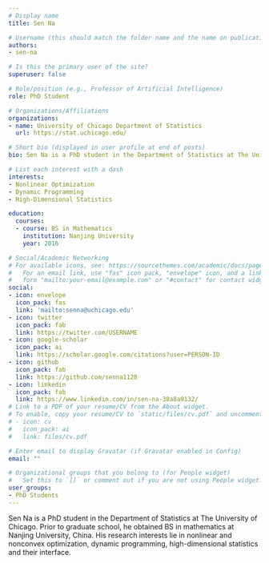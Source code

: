 ```yaml
---
# Display name
title: Sen Na

# Username (this should match the folder name and the name on publications)
authors:
- sen-na

# Is this the primary user of the site?
superuser: false

# Role/position (e.g., Professor of Artificial Intelligence)
role: PhD Student

# Organizations/Affiliations
organizations:
- name: University of Chicago Department of Statistics
  url: https://stat.uchicago.edu/

# Short bio (displayed in user profile at end of posts)
bio: Sen Na is a PhD student in the Department of Statistics at The University of Chicago. Prior to graduate school, he obtained BS in mathematics at Nanjing University, China. His research interests lie in nonlinear and nonconvex optimization, dynamic programming, high-dimensional statistics and their interface.

# List each interest with a dash
interests:
- Nonlinear Optimization
- Dynamic Programming
- High-Dimensional Statistics

education:
  courses:
  - course: BS in Mathematics
    institution: Nanjing University
    year: 2016

# Social/Academic Networking
# For available icons, see: https://sourcethemes.com/academic/docs/page-builder/#icons
#   For an email link, use "fas" icon pack, "envelope" icon, and a link in the
#   form "mailto:your-email@example.com" or "#contact" for contact widget.
social:
- icon: envelope
  icon_pack: fas
  link: 'mailto:senna@uchicago.edu'
- icon: twitter
  icon_pack: fab
  link: https://twitter.com/USERNAME
- icon: google-scholar
  icon_pack: ai
  link: https://scholar.google.com/citations?user=PERSON-ID
- icon: github
  icon_pack: fab
  link: https://github.com/senna1128
- icon: linkedin
  icon_pack: fab
  link: https://www.linkedin.com/in/sen-na-38a8a9132/
# Link to a PDF of your resume/CV from the About widget.
# To enable, copy your resume/CV to `static/files/cv.pdf` and uncomment the lines below.
# - icon: cv
#   icon_pack: ai
#   link: files/cv.pdf

# Enter email to display Gravatar (if Gravatar enabled in Config)
email: ""

# Organizational groups that you belong to (for People widget)
#   Set this to `[]` or comment out if you are not using People widget.
user_groups:
- PhD Students
---
```


Sen Na is a PhD student in the Department of Statistics at The University of Chicago. Prior to graduate school, he obtained BS in mathematics at Nanjing University, China. His research interests lie in nonlinear and nonconvex optimization, dynamic programming, high-dimensional statistics and their interface.
